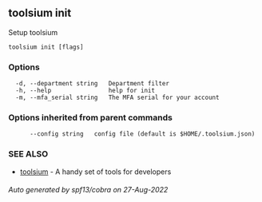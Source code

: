 ## toolsium init

Setup toolsium

```
toolsium init [flags]
```

### Options

```
  -d, --department string   Department filter
  -h, --help                help for init
  -m, --mfa_serial string   The MFA serial for your account
```

### Options inherited from parent commands

```
      --config string   config file (default is $HOME/.toolsium.json)
```

### SEE ALSO

* [toolsium](toolsium.md)	 - A handy set of tools for developers

###### Auto generated by spf13/cobra on 27-Aug-2022
